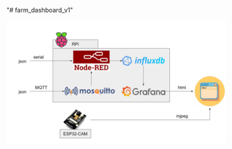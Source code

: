 "# farm_dashboard_v1" 

![alt_text](https://github.com/karlkwon/farm_dashboard_v1/blob/master/images/정액보관소_V1+blockdiagram.jpg)